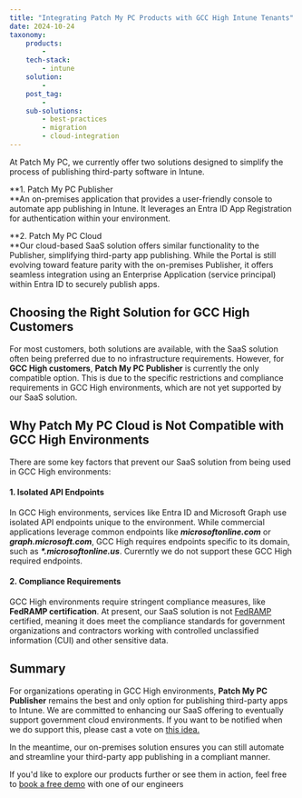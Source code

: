 ```yaml
---
title: "Integrating Patch My PC Products with GCC High Intune Tenants"
date: 2024-10-24
taxonomy:
    products:
        - 
    tech-stack:
        - intune
    solution:
        - 
    post_tag:
        - 
    sub-solutions:
        - best-practices
        - migration
        - cloud-integration
---
```


At Patch My PC, we currently offer two solutions designed to simplify the process of publishing third-party software in Intune.

**1\. Patch My PC Publisher  
**An on-premises application that provides a user-friendly console to automate app publishing in Intune. It leverages an Entra ID App Registration for authentication within your environment.

**2\. Patch My PC Cloud  
**Our cloud-based SaaS solution offers similar functionality to the Publisher, simplifying third-party app publishing. While the Portal is still evolving toward feature parity with the on-premises Publisher, it offers seamless integration using an Enterprise Application (service principal) within Entra ID to securely publish apps.

## Choosing the Right Solution for GCC High Customers

For most customers, both solutions are available, with the SaaS solution often being preferred due to no infrastructure requirements. However, for **GCC High customers**, **Patch My PC Publisher** is currently the only compatible option. This is due to the specific restrictions and compliance requirements in GCC High environments, which are not yet supported by our SaaS solution.

## Why Patch My PC Cloud is Not Compatible with GCC High Environments

There are some key factors that prevent our SaaS solution from being used in GCC High environments:

#### 1\. Isolated API Endpoints

In GCC High environments, services like Entra ID and Microsoft Graph use isolated API endpoints unique to the environment. While commercial applications leverage common endpoints like _**microsoftonline.com**_ or _**graph.microsoft.com**_, GCC High requires endpoints specific to its domain, such as _**\*.microsoftonline.us**_. Curerntly we do not support these GCC High required endpoints.

#### 2\. Compliance Requirements

GCC High environments require stringent compliance measures, like **FedRAMP certification**. At present, our SaaS solution is not [FedRAMP](https://www.fedramp.gov/) certified, meaning it does meet the compliance standards for government organizations and contractors working with controlled unclassified information (CUI) and other sensitive data.

## Summary

For organizations operating in GCC High environments, **Patch My PC Publisher** remains the best and only option for publishing third-party apps to Intune. We are committed to enhancing our SaaS offering to eventually support government cloud environments. If you want to be notified when we do support this, please cast a vote on [this idea.](https://ideas.patchmypc.com/ideas/PATCHMYPC-I-4843)

In the meantime, our on-premises solution ensures you can still automate and streamline your third-party app publishing in a compliant manner.

If you'd like to explore our products further or see them in action, feel free to [book a free demo](#) with one of our engineers